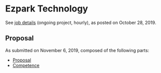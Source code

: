 # Ezpark Technology

See [job details](docs/_static/job-details.pdf) (ongoing project, hourly), as posted on October 28, 2019.

## Proposal

As submitted on November 6, 2019, composed of the following parts:

- [Proposal](docs/proposal.md)
- [Competence](docs/competence.md)


